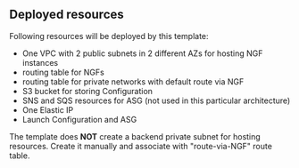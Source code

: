 ## Deployed resources

Following resources will be deployed by this template:
 - One VPC with 2 public subnets in 2 different AZs for hosting NGF instances
 - routing table for NGFs
 - routing table for private networks with default route via NGF
 - S3 bucket for storing Configuration
 - SNS and SQS resources for ASG (not used in this particular architecture)
 - One Elastic IP
 - Launch Configuration and ASG

The template does **NOT** create a backend private subnet for hosting resources. Create it manually and associate with "route-via-NGF" route table.

